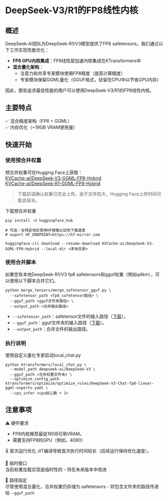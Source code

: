 # DeepSeek-V3/R1的FP8线性内核

## 概述
DeepSeek-AI团队为DeepSeek-R1/V3模型提供了FP8 safetensors。我们通过以下工作实现性能优化：
- **FP8 GPU内核集成**：FP8线性层加速内核集成在KTransformers中
- **混合量化架构**：
  - 注意力和共享专家模块使用FP8精度（提高计算精度）
  - 专家模块保留GGML量化（GGUF格式，驻留在CPU中以节省GPU内存）

因此，那些追求最佳性能的用户可以使用DeepSeek-V3/R1的FP8线性内核。

## 主要特点

✅ 混合精度架构（FP8 + GGML）<br>
✅ 内存优化（~19GB VRAM使用量）

## 快速开始
### 使用预合并权重

预合并权重可在Hugging Face上获取：<br>
[KVCache-ai/DeepSeek-V3-GGML-FP8-Hybrid](https://huggingface.co/KVCache-ai/DeepSeek-V3)<br>
[KVCache-ai/DeepSeek-R1-GGML-FP8-Hybrid](https://huggingface.co/KVCache-ai/DeepSeek-R1)

> 下载前请确认权重已完全上传。由于文件较大，Hugging Face上传时间可能会延长。


下载预合并权重
```shell
pip install -U huggingface_hub

# 可选：在特定地区使用HF镜像以加快下载速度
# export HF_ENDPOINT=https://hf-mirror.com 

huggingface-cli download --resume-download KVCache-ai/DeepSeek-V3-GGML-FP8-Hybrid --local-dir <本地目录>
```
### 使用合并脚本
如果您有本地DeepSeek-R1/V3 fp8 safetensors和gguf权重（例如q4km），可以使用以下脚本合并它们。

```shell
python merge_tensors/merge_safetensor_gguf.py \
  --safetensor_path <fp8_safetensor路径> \
  --gguf_path <gguf文件夹路径> \
  --output_path <合并输出路径>
```

* `--safetensor_path`：safetensor文件的输入路径（[下载](https://huggingface.co/deepseek-ai/DeepSeek-V3/tree/main)）。
* `--gguf_path`：gguf文件夹的输入路径（[下载](https://huggingface.co/unsloth/DeepSeek-V3-GGUF/tree/main/DeepSeek-V3-Q4_K_M)）。
* `--output_path`：合并文件的输出路径。


### 执行说明

使用自定义量化专家启动local_chat.py
```shell
python ktransformers/local_chat.py \
  --model_path deepseek-ai/DeepSeek-V3 \
  --gguf_path <合并权重文件夹> \
  --optimize_config_path ktransformers/optimize/optimize_rules/DeepSeek-V3-Chat-fp8-linear-ggml-experts.yaml \
  --cpu_infer <cpu核心数 + 1>
```


## 注意事项

⚠️ 硬件要求<br>
* FP8内核推荐最低19GB可用VRAM。
* 需要支持FP8的GPU（例如，4090）

⏳ 首次运行优化
JIT编译导致首次执行时间较长（后续运行保持优化速度）。

🔄 临时接口<br>
当前权重加载实现是临时性的 - 将在未来版本中改进

📁 路径指定<br>
尽管使用混合量化，合并权重仍存储为.safetensors - 将包含文件夹的路径传递给`--gguf_path` 